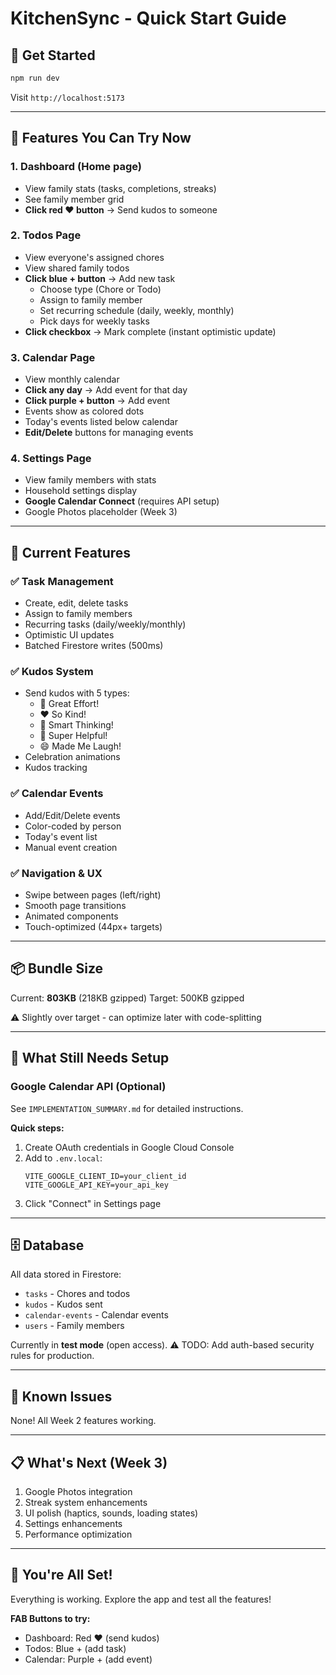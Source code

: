 # KitchenSync - Quick Start Guide

## 🚀 Get Started

```bash
npm run dev
```

Visit `http://localhost:5173`

---

## 📱 Features You Can Try Now

### 1. **Dashboard** (Home page)
- View family stats (tasks, completions, streaks)
- See family member grid
- **Click red ❤️ button** → Send kudos to someone

### 2. **Todos Page**
- View everyone's assigned chores
- View shared family todos
- **Click blue + button** → Add new task
  - Choose type (Chore or Todo)
  - Assign to family member
  - Set recurring schedule (daily, weekly, monthly)
  - Pick days for weekly tasks
- **Click checkbox** → Mark complete (instant optimistic update)

### 3. **Calendar Page**
- View monthly calendar
- **Click any day** → Add event for that day
- **Click purple + button** → Add event
- Events show as colored dots
- Today's events listed below calendar
- **Edit/Delete** buttons for managing events

### 4. **Settings Page**
- View family members with stats
- Household settings display
- **Google Calendar Connect** (requires API setup)
- Google Photos placeholder (Week 3)

---

## 🎨 Current Features

### ✅ Task Management
- Create, edit, delete tasks
- Assign to family members
- Recurring tasks (daily/weekly/monthly)
- Optimistic UI updates
- Batched Firestore writes (500ms)

### ✅ Kudos System
- Send kudos with 5 types:
  - 💪 Great Effort!
  - ❤️ So Kind!
  - 🧠 Smart Thinking!
  - 🤝 Super Helpful!
  - 😄 Made Me Laugh!
- Celebration animations
- Kudos tracking

### ✅ Calendar Events
- Add/Edit/Delete events
- Color-coded by person
- Today's event list
- Manual event creation

### ✅ Navigation & UX
- Swipe between pages (left/right)
- Smooth page transitions
- Animated components
- Touch-optimized (44px+ targets)

---

## 📦 Bundle Size

Current: **803KB** (218KB gzipped)
Target: 500KB gzipped

⚠️ Slightly over target - can optimize later with code-splitting

---

## 🔧 What Still Needs Setup

### Google Calendar API (Optional)
See `IMPLEMENTATION_SUMMARY.md` for detailed instructions.

**Quick steps:**
1. Create OAuth credentials in Google Cloud Console
2. Add to `.env.local`:
   ```
   VITE_GOOGLE_CLIENT_ID=your_client_id
   VITE_GOOGLE_API_KEY=your_api_key
   ```
3. Click "Connect" in Settings page

---

## 🗄️ Database

All data stored in Firestore:
- `tasks` - Chores and todos
- `kudos` - Kudos sent
- `calendar-events` - Calendar events
- `users` - Family members

Currently in **test mode** (open access).
⚠️ TODO: Add auth-based security rules for production.

---

## 🐛 Known Issues

None! All Week 2 features working.

---

## 📋 What's Next (Week 3)

1. Google Photos integration
2. Streak system enhancements
3. UI polish (haptics, sounds, loading states)
4. Settings enhancements
5. Performance optimization

---

## 🎉 You're All Set!

Everything is working. Explore the app and test all the features!

**FAB Buttons to try:**
- Dashboard: Red ❤️ (send kudos)
- Todos: Blue + (add task)
- Calendar: Purple + (add event)

